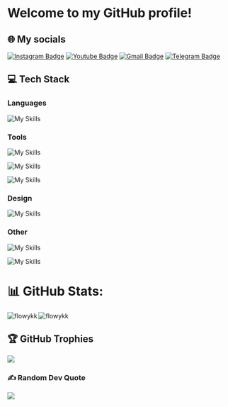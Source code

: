 # Welcome to my GitHub profile!<br>

## 🌐 My socials
[![Instagram Badge](https://img.shields.io/badge/-flowykk-orange?style=flat-square&logo=instagram&logoColor=white&link=https://instagram.com/kanna6501/)](https://instagram.com/flowykk)
[![Youtube Badge](https://img.shields.io/badge/-flowy-darkred?style=flat-square&logo=youtube&logoColor=white&link=https://www.youtube.com/c/koolkanna)](https://youtube.com/@flowy3681?si=aPMy0FHEv8v_1-Pa)
[![Gmail Badge](https://img.shields.io/badge/-dd.rakhmanov@yandex.ru-c14438?style=flat-square&logo=Gmail&logoColor=white&link=mailto:dd.rakhmanov@yandex.ru)](mailto:dd.rakhmanov@yandex.ru)
[![Telegram Badge](https://img.shields.io/badge/-flowykk-blue?style=flat-square&logo=Telegram&logoColor=white&link=https://flowykk.t.me/)](https://flowykk.t.me/)



## 💻 Tech Stack

### Languages
![My Skills](https://skillicons.dev/icons?i=swift,kotlin,cs,cpp,java,py,js&theme=light)

### Tools
![My Skills](https://skillicons.dev/icons?i=cmake,git,github,gitlab&theme=light)

![My Skills](https://skillicons.dev/icons?i=gradle,mysql,postgres,docker&theme=light)

![My Skills](https://skillicons.dev/icons?i=matlab,octave&theme=light)

### Design
![My Skills](https://skillicons.dev/icons?i=ps,ai,ae,figma,blender&theme=light)

### Other
![My Skills](https://skillicons.dev/icons?i=dotnet,flask,bootstrap&theme=light)

![My Skills](https://skillicons.dev/icons?i=postman,md&theme=light)

# 📊 GitHub Stats:
<p><img align="left" src="https://github-readme-stats.vercel.app/api/top-langs?username=flowykk&theme=radical&hide_border=true&show_icons=true&locale=en&layout=compact" alt="flowykk" /></p>
<p><img align="center" src="https://github-readme-streak-stats.herokuapp.com/?user=flowykk&theme=radical&hide_border=true&locale=en&layout=compact" alt="flowykk" /></p>

## 🏆 GitHub Trophies
![](https://github-profile-trophy.vercel.app/?username=flowykk&theme=dark&no-frame=false&no-bg=true&margin-w=4)

### ✍️ Random Dev Quote
![](https://quotes-github-readme.vercel.app/api?type=horizontal&theme=radical)

